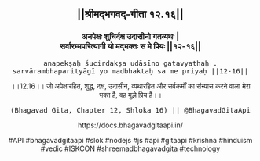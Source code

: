 <center><h2>||श्रीमद्‍भगवद्‍-गीता १२.१६||</h2>
<h3>अनपेक्षः शुचिर्दक्ष उदासीनो गतव्यथः |<br/>सर्वारम्भपरित्यागी यो मद्भक्तः स मे प्रियः ||१२-१६||</h3>
<pre>anapekṣaḥ śucirdakṣa udāsīno gatavyathaḥ .<br/>sarvārambhaparityāgī yo madbhaktaḥ sa me priyaḥ ||12-16||</pre>
<p>।।12.16।। जो अपेक्षारहित, शुद्ध, दक्ष, उदासीन, व्यथारहित और सर्वकर्मों का संन्यास करने वाला मेरा भक्त है, वह मुझे प्रिय है।।</p>
<pre>(Bhagavad Gita, Chapter 12, Shloka 16) || @BhagavadGitaApi</pre><p>https://docs.bhagavadgitaapi.in/</p><p>#API #bhagavadgitaapi #slok #nodejs #js #api #gitaapi #krishna #hinduism #vedic #ISKCON #shreemadbhagavadgita #technology</p></center>
